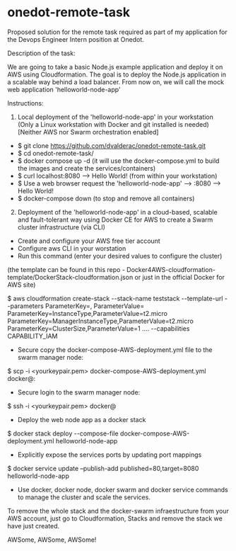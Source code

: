 # onedot-remote-task
Proposed solution for the remote task required as part of my application for the Devops Engineer Intern position at Onedot.

Description of the task:

We are going to take a basic Node.js example application and deploy it on AWS using Cloudformation. The goal is to deploy the Node.js
application in a scalable way behind a load balancer. From now on, we will call the mock web application 'helloworld-node-app'

Instructions:

1) Local deployment of the 'helloworld-node-app' in your workstation (Only a Linux workstation with Docker and git installed is needed) 
[Neither AWS nor Swarm orchestration enabled]

- $ git clone https://github.com/dvalderac/onedot-remote-task.git
- $ cd onedot-remote-task/
- $ docker compose up -d (it will use the docker-compose.yml to build the images and create the services/containers)
- $ curl localhost:8080 --> Hello World! (from within your workstation)
- $ Use a web browser request the 'helloworld-node-app' --> <your-machine-public-ip>:8080 --> Hello World!
- $ docker-compose down (to stop and remove all containers)

2) Deployment of the 'helloworld-node-app' in a cloud-based, scalable and fault-tolerant way using Docker CE for AWS to create 
a Swarm cluster infrastructure (vía CLI)

- Create and configure your AWS free tier account 
- Configure aws CLI in your worstation
- Run this command (enter your desired values to configure the cluster)

(the template can be found in this repo - Docker4AWS-cloudformation-template/DockerStack-cloudformation.json 
or just in the official Docker for AWS site)

$ aws cloudformation create-stack --stack-name teststack 
--template-url <templateurl> --parameters ParameterKey=<keyname>,
ParameterValue=<keyvalue> ParameterKey=InstanceType,ParameterValue=t2.micro 
ParameterKey=ManagerInstanceType,ParameterValue=t2.micro ParameterKey=ClusterSize,ParameterValue=1 .... --capabilities CAPABILITY_IAM

- Secure copy the docker-compose-AWS-deployment.yml file to the swarm manager node:

$ scp -i <yourkeypair.pem> docker-compose-AWS-deployment.yml docker@<ManagerPublicIP>:

- Secure login to the swarm manager node:

$ ssh -i <yourkeypair.pem> docker@<managerPublicIP>

- Deploy the web node app as a docker stack

$ docker stack deploy --compose-file docker-compose-AWS-deployment.yml helloworld-node-app

- Explicitly expose the services ports by updating port mappings

$ docker service update –publish-add published=80,target=8080 helloworld-node-app
- Use docker, docker node, docker swarm and docker service commands to manage the cluster and scale the services.

To remove the whole stack and the docker-swarm infraestructure from your AWS account, just go to Cloudformation, Stacks 
and remove the stack we have just created. 

AWSome, AWSome, AWSome! 
